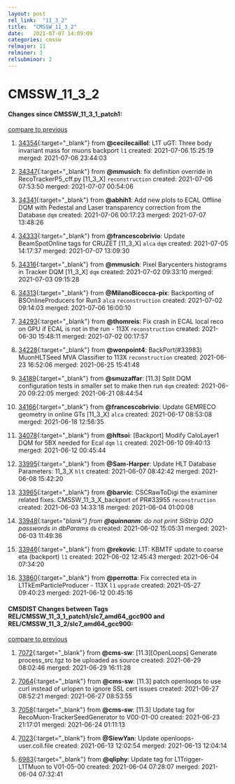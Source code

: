 ```yaml
---
layout: post
rel_link:  "11_3_2"
title:  "CMSSW_11_3_2"
date:   2021-07-07 14:09:09
categories: cmssw
relmajor: 11
relminor: 3
relsubminor: 2
---
```


# CMSSW_11_3_2
#### Changes since CMSSW_11_3_1_patch1:
[compare to previous](https://github.com/cms-sw/cmssw/compare/CMSSW_11_3_1_patch1...CMSSW_11_3_2)



1. [34354](http://github.com/cms-sw/cmssw/pull/34354){:target="_blank"}  from **@cecilecaillol**: L1T uGT: Three body invariant mass for muons backport `l1` created: 2021-07-06 15:25:19 merged: 2021-07-06 23:44:03

2. [34347](http://github.com/cms-sw/cmssw/pull/34347){:target="_blank"}  from **@mmusich**: fix definition override in RecoTrackerP5_cff.py [11_3_X] `reconstruction` created: 2021-07-06 07:53:50 merged: 2021-07-07 00:54:06

3. [34341](http://github.com/cms-sw/cmssw/pull/34341){:target="_blank"}  from **@abhih1**: Add new plots to ECAL Offline DQM with Pedestal and Laser transparency correction from the Database `dqm` created: 2021-07-06 00:17:23 merged: 2021-07-07 13:48:26

4. [34333](http://github.com/cms-sw/cmssw/pull/34333){:target="_blank"}  from **@francescobrivio**: Update BeamSpotOnline tags for CRUZET [11_3_X] `alca` `dqm` created: 2021-07-05 14:17:37 merged: 2021-07-07 13:09:30

5. [34316](http://github.com/cms-sw/cmssw/pull/34316){:target="_blank"}  from **@mmusich**: Pixel Barycenters histograms in Tracker DQM [11_3_X] `dqm` created: 2021-07-02 09:33:10 merged: 2021-07-03 09:15:28

6. [34313](http://github.com/cms-sw/cmssw/pull/34313){:target="_blank"}  from **@MilanoBicocca-pix**: Backporting of BSOnlineProducers for Run3 `alca` `reconstruction` created: 2021-07-02 09:14:03 merged: 2021-07-06 16:00:10

7. [34293](http://github.com/cms-sw/cmssw/pull/34293){:target="_blank"}  from **@thomreis**: Fix crash in ECAL local reco on GPU if ECAL is not in the run - 113X `reconstruction` created: 2021-06-30 15:48:11 merged: 2021-07-02 00:17:57

8. [34228](http://github.com/cms-sw/cmssw/pull/34228){:target="_blank"}  from **@wonpoint4**: BackPort(#33983) MuonHLTSeed MVA Classifier to 113X `reconstruction` created: 2021-06-23 16:52:06 merged: 2021-06-25 15:41:48

9. [34189](http://github.com/cms-sw/cmssw/pull/34189){:target="_blank"}  from **@smuzaffar**: [11.3] Split DQM configuration tests in smaller set to make then run  `dqm` created: 2021-06-20 09:22:05 merged: 2021-06-21 08:44:54

10. [34166](http://github.com/cms-sw/cmssw/pull/34166){:target="_blank"}  from **@francescobrivio**: Update GEMRECO geometry in online GTs [11_3_X] `alca` created: 2021-06-17 08:53:08 merged: 2021-06-18 12:56:35

11. [34078](http://github.com/cms-sw/cmssw/pull/34078){:target="_blank"}  from **@hftsoi**: [Backport] Modify CaloLayer1 DQM for 5BX needed for Ecal `dqm` `l1` created: 2021-06-10 09:40:13 merged: 2021-06-12 00:45:44

12. [33995](http://github.com/cms-sw/cmssw/pull/33995){:target="_blank"}  from **@Sam-Harper**: Update HLT Database Parameters: 11_3_X `hlt` created: 2021-06-07 08:42:42 merged: 2021-06-08 15:42:20

13. [33965](http://github.com/cms-sw/cmssw/pull/33965){:target="_blank"}  from **@barvic**: CSCRawToDigi the examiner related fixes. CMSSW_11_3_X_backport of PR#33955 `reconstruction` created: 2021-06-03 14:33:18 merged: 2021-06-04 01:00:08

14. [33948](http://github.com/cms-sw/cmssw/pull/33948){:target="_blank"}  from **@quinnanm**: do not print SiStrip O2O passwords in dbParams_ `db` created: 2021-06-02 15:05:31 merged: 2021-06-03 11:49:36

15. [33946](http://github.com/cms-sw/cmssw/pull/33946){:target="_blank"}  from **@rekovic**: L1T: KBMTF update to coarse eta (backport) `l1` created: 2021-06-02 12:45:43 merged: 2021-06-04 07:34:20

16. [33860](http://github.com/cms-sw/cmssw/pull/33860){:target="_blank"}  from **@perrotta**: Fix corrected eta in L1TkEmParticleProducer - 113X `l1` `upgrade` created: 2021-05-27 09:40:23 merged: 2021-06-12 00:45:16

#### CMSDIST Changes between Tags REL/CMSSW_11_3_1_patch1/slc7_amd64_gcc900 and REL/CMSSW_11_3_2/slc7_amd64_gcc900:
[compare to previous](https://github.com/cms-sw/cmsdist/compare/REL/CMSSW_11_3_1_patch1/slc7_amd64_gcc900...REL/CMSSW_11_3_2/slc7_amd64_gcc900)



1. [7072](http://github.com/cms-sw/cmsdist/pull/7072){:target="_blank"}  from **@cms-sw**: [11.3][OpenLoops] Generate process_src.tgz to be uploaded as source created: 2021-06-29 08:02:46 merged: 2021-06-29 16:11:28

2. [7064](http://github.com/cms-sw/cmsdist/pull/7064){:target="_blank"}  from **@cms-sw**: [11.3] patch openloops to use curl instead of urlopen to ignore SSL cert issues created: 2021-06-27 08:52:21 merged: 2021-06-27 08:53:55

3. [7058](http://github.com/cms-sw/cmsdist/pull/7058){:target="_blank"}  from **@cms-sw**: [11.3] Update tag for RecoMuon-TrackerSeedGenerator to V00-01-00 created: 2021-06-23 21:17:01 merged: 2021-06-24 01:11:13

4. [7023](http://github.com/cms-sw/cmsdist/pull/7023){:target="_blank"}  from **@SiewYan**: Update openloops-user.coll.file created: 2021-06-13 12:02:54 merged: 2021-06-13 12:04:14

5. [6983](http://github.com/cms-sw/cmsdist/pull/6983){:target="_blank"}  from **@qliphy**: Update tag for L1Trigger-L1TMuon to V01-05-00 created: 2021-06-04 07:28:07 merged: 2021-06-04 07:32:41
